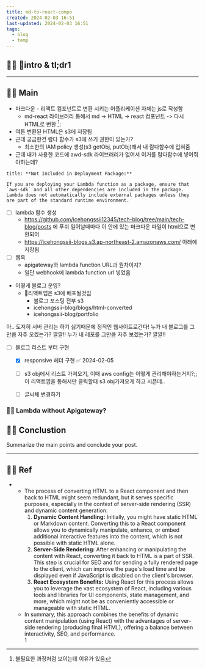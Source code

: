 ```yaml
---
title: md-to-react-compo
created: 2024-02-03 16:51
last-updated: 2024-02-03 16:51
tags:
  - blog
  - temp
---
```


## 👯‍♂️ intro & tl;dr1



--- 

## 👯‍♂️ Main


- 마크다운 - 리액트 컴포넌트로 변환 시키는 어플리케이션 자체는 js로 작성함 
	- md-react 라이브러리 통해서  md -> HTML -> react 컴포넌트 -> 다시 HTML로 변환 [^1]:  
- 여튼 변환된 HTML은 s3에 저장됨
- 근데 궁금한건 람다 함수가 s3에 쓰기 권한이 있는가?
	- 최소한의 IAM policy 생성(s3 getObj, putObj)해서 내 람다함수에 입혀줌
- 근데 내가  사용한 코드에 awd-sdk 라이브러리가 없어서 이거를 람다함수에 넣어줘야하는데?

```ad-error
title: **Not Included in Deployment Package:** 

If you are deploying your Lambda function as a package, ensure that `aws-sdk` and all other dependencies are included in the package. Lambda does not automatically include external packages unless they are part of the standard runtime environment.
```





- [ ] lambda 함수 생성
	- https://github.com/icehongssii12345/tech-blog/tree/main/tech-blog/posts 에 푸쉬 일어날때마다 이 안에 있는 마크다운 파일이 html으로 변환되어 
	-  https://icehongssii-blogs.s3.ap-northeast-2.amazonaws.com/ 아래에 저장됨
- [ ] 웹훅 
	- apigateway와 lambda function URL과 뭔차이지? 
	- 일단 webhook에 lambda function url 넣었음

- 어떻게 블로그 운영?
	- 리액트앱은 s3에 배포될것임
		- 블로그 포스팅 전부 s3
		- icehongssii-blog/blogs/html-converted
		- icehongssii-blog/portfolio


아.. 도저히 서버 관리는 하기 싫기때문에 정적인 웹사이트로간다!
누가 내 블로그를 그만큼 자주 오겠는가? 깔깔!!
누가 내 레포를 그만큼 자주 보겠는가? 깔깔!! 



- [ ] 블로그 리스트 부터 구현 
	- [x] responsive 헤더 구현 ✅ 2024-02-05
	- [ ] s3 obj에서 리스트 가져오기, 이때 aws config는 어떻게 관리해야하는거지?;;  이 리액트앱을 통해서만 클릭할때 s3 obj가져오게 하고 시픈데.. 
	- [ ] 글씨체 변경하기


### 👯‍♂️ Lambda without Apigateway?



## 👯‍♂️ Conclustion

Summarize the main points and conclude your post.

--- 

## 👯‍♂️ Ref

- [^1]: 불필요한 과정처럼 보이는데 이유가 있음 
	- The process of converting HTML to a React component and then back to HTML might seem redundant, but it serves specific purposes, especially in the context of server-side rendering (SSR) and dynamic content generation:
		 1. **Dynamic Content Handling:** Initially, you might have static HTML or Markdown content. Converting this to a React component allows you to dynamically manipulate, enhance, or embed additional interactive features into the content, which is not possible with static HTML alone.
		 2. **Server-Side Rendering:** After enhancing or manipulating the content with React, converting it back to HTML is a part of SSR. This step is crucial for SEO and for sending a fully rendered page to the client, which can improve the page's load time and be displayed even if JavaScript is disabled on the client's browser.
		 3. **React Ecosystem Benefits:** Using React for this process allows you to leverage the vast ecosystem of React, including various tools and libraries for UI components, state management, and more, which might not be as conveniently accessible or manageable with static HTML.
	 - In summary, this approach combines the benefits of dynamic content manipulation (using React) with the advantages of server-side rendering (producing final HTML), offering a balance between interactivity, SEO, and performance.  
1


